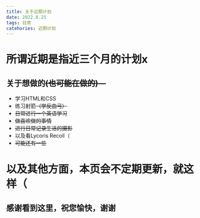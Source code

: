 ```yaml
---
title: 关于近期计划
date: 2022.8.25
tags: 日常
catehories: 近期计划
---
```


# 所谓近期是指近三个月的计划x

## 关于想做的~~(也可能在做的)~~—
- 学习HTML和CSS
- 练习射箭~~（学反曲弓）~~
- ~~日常进行一个英语学习~~
- ~~做喜欢做的事情~~
- ~~进行日常记录生活的摄影~~
- 以及看Lycoris Recoil（
- ~~可能还有一些~~

# 以及其他方面，本页会不定期更新，就这样（
## 感谢看到这里，祝您愉快，谢谢

